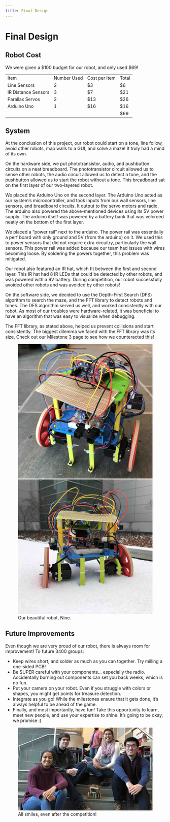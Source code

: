 ```yaml
---
title: Final Design
---
```


Final Design
============

## Robot Cost

We were given a $100 budget for our robot, and only used $69!

<table>
  <tr><td>Item</td><td>Number Used</td><td>Cost per Item</td><td>Total</td></tr>
  <tr><td>Line Sensors</td><td>2</td><td>$3</td><td>$6</td></tr>
  <tr><td>IR Distance Sensors</td><td>3</td><td>$7</td><td>$21</td></tr>
  <tr><td>Parallax Servos</td><td>2</td><td>$13</td><td>$26</td></tr>
  <tr><td>Arduino Uno</td><td>1</td><td>$16</td><td>$16</td></tr>
  <tr><td></td><td></td><td></td><td>$69</td></tr>
</table>

## System

At the conclusion of this project, our robot could start on a tone, line follow,
avoid other robots, map walls to a GUI, and solve a maze! It truly had a mind of
its own.

On the hardware side, we put phototransistor, audio, and pushbutton circuits on
a neat breadboard. The phototransistor circuit allowed us to sense other robots,
the audio circuit allowed us to detect a tone, and the pushbutton allowed us to
start the robot without a tone. This breadboard sat on the first layer of our
two-layered robot.

We placed the Arduino Uno on the second layer. The Arduino Uno acted as our
system’s microcontroller, and took inputs from our wall sensors, line sensors,
and breadboard circuits. It output to the servo motors and radio. The arduino
also powered the above-mentioned devices using its 5V power supply. The arduino
itself was powered by a battery bank that was velcroed neatly on the bottom of
the first layer. 

We placed a “power rail” next to the arduino. The power rail was essentially a
perf board with only ground and 5V (from the arduino) on it. We used this to
power sensors that did not require extra circuitry, particularly the wall
sensors. This power rail was added because our team had issues with wires
becoming loose. By soldering the powers together, this problem was mitigated. 

Our robot also featured an IR hat, which fit between the first and second layer.
This IR hat had 8 IR LEDs that could be detected by other robots, and was
powered with a 9V battery. During competition, our robot successfully avoided
other robots and was avoided by other robots! 

On the software side, we decided to use the Depth-First Search (DFS) algorithm
to search the maze, and the FFT library to detect robots and tones. The DFS
algorithm served us well, and worked consistently with our robot. As most of our
troubles were hardware-related, it was beneficial to have an algorithm that was
easy to visualize when debugging.

The FFT library, as stated above, helped us prevent collisions and start
consistently. The biggest dilemma we faced with the FFT library was its size.
Check out our Milestone 3 page to see how we counteracted this!

<figure class="multiimage">
  <img src="media/nine.jpg" alt="Nine" title="Nine" />
  <img src="media/robot-snow.jpg" alt="Nine Snow" title="Nine Snow" />
  <figcaption>Our beautiful robot, Nine.</figcaption>
</figure>

## Future Improvements

Even though we are very proud of our robot, there is always room for
improvement! To future 3400 groups:

* Keep wires short, and solder as much as you can together. Try milling a
  one-sided PCB! 
* Be SUPER careful with your components... especially the radio. Accidentally
  burning out components can set you back weeks, which is no fun.
* Put your camera on your robot. Even if you struggle with colors or shapes, you
  might get points for treasure detection.
* Integrate as you go! While the milestones ensure that it gets done, it’s
  always helpful to be ahead of the game.
* Finally, and most importantly, have fun! Take this opportunity to learn, meet
  new people, and use your expertise to shine. It’s going to be okay, we promise :)

<figure>
  <img src="media/team-photo.jpg" alt="Team Photo" title="Team Photo" />
  <figcaption>All smiles, even after the competition!</figcaption>
</figure>

